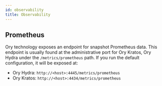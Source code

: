 ```yaml
---
id: observability
title: Observability
---
```


## Prometheus

Ory technology exposes an endpoint for snapshot Prometheus data. This endpoint is usually found at the administrative port for Ory
Kratos, Ory Hydra under the `/metrics/prometheus` path. If you run the default configuration, it will be exposed at:

- Ory Hydra: `http://<host>:4445/metrics/prometheus`
- Ory Kratos: `http://<host>:4434/metrics/prometheus`
